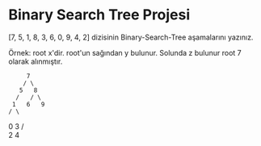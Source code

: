 # Binary Search Tree Projesi

[7, 5, 1, 8, 3, 6, 0, 9, 4, 2] dizisinin Binary-Search-Tree aşamalarını yazınız.

Örnek: root x'dir. root'un sağından y bulunur. Solunda z bulunur
root 7 olarak alınmıştır.

         7
        / \
       5   8
      /   / \
     1   6   9
    / \
   0  3
     / \
    2   4
